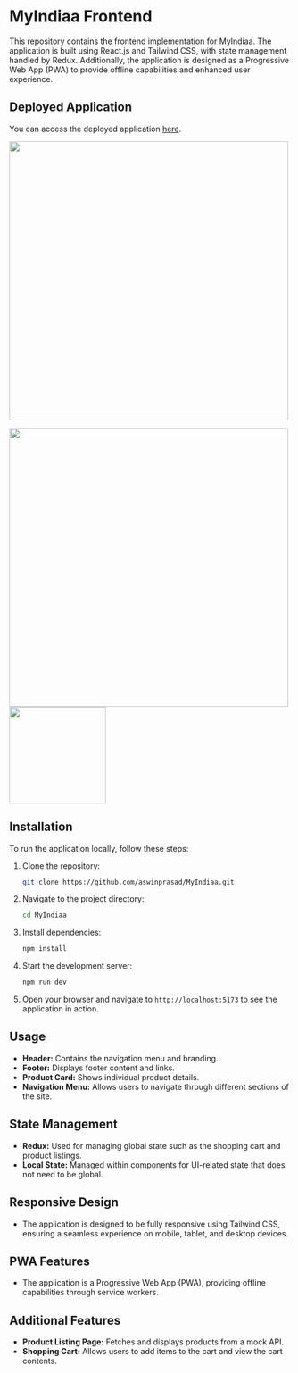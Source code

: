 
# MyIndiaa Frontend

This repository contains the frontend implementation for MyIndiaa. The application is built using React.js and Tailwind CSS, with state management handled by Redux. Additionally, the application is designed as a Progressive Web App (PWA) to provide offline capabilities and enhanced user experience.

## Deployed Application

You can access the deployed application [here](https://my-indiaa.vercel.app/).

<img src="https://github.com/aswinprasad/MyIndiaa/assets/47845913/1c66f510-1b16-4088-9c43-59de0942bbb9" data-canonical-src="https://github.com/aswinprasad/MyIndiaa/assets/47845913/1c66f510-1b16-4088-9c43-59de0942bbb9" width="500" />

<img src="https://github.com/aswinprasad/MyIndiaa/assets/47845913/c093331e-ef0b-45ab-b6fd-18142177cdc7" data-canonical-src="https://github.com/aswinprasad/MyIndiaa/assets/47845913/c093331e-ef0b-45ab-b6fd-18142177cdc7" width="500" /> <span><img src="https://github.com/aswinprasad/MyIndiaa/assets/47845913/01278275-cde9-4d50-931f-b7d66607d00d" data-canonical-src="https://github.com/aswinprasad/MyIndiaa/assets/47845913/01278275-cde9-4d50-931f-b7d66607d00d" width="173" /></span>


## Installation

To run the application locally, follow these steps:

1. Clone the repository:
   ```bash
   git clone https://github.com/aswinprasad/MyIndiaa.git
   ```

2. Navigate to the project directory:
   ```bash
   cd MyIndiaa
   ```

3. Install dependencies:
   ```bash
   npm install
   ```

4. Start the development server:
   ```bash
   npm run dev
   ```

5. Open your browser and navigate to `http://localhost:5173` to see the application in action.

## Usage

- **Header:** Contains the navigation menu and branding.
- **Footer:** Displays footer content and links.
- **Product Card:** Shows individual product details.
- **Navigation Menu:** Allows users to navigate through different sections of the site.

## State Management

- **Redux:** Used for managing global state such as the shopping cart and product listings.
- **Local State:** Managed within components for UI-related state that does not need to be global.

## Responsive Design

- The application is designed to be fully responsive using Tailwind CSS, ensuring a seamless experience on mobile, tablet, and desktop devices.

## PWA Features

- The application is a Progressive Web App (PWA), providing offline capabilities through service workers.

## Additional Features

- **Product Listing Page:** Fetches and displays products from a mock API.
- **Shopping Cart:** Allows users to add items to the cart and view the cart contents.
